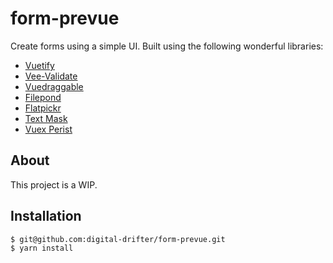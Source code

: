# form-prevue
Create forms using a simple UI.  Built using the following wonderful libraries:

* [Vuetify](https://github.com/vuetifyjs/vuetify)
* [Vee-Validate](https://github.com/baianat/vee-validate)
* [Vuedraggable](https://github.com/SortableJS/Vue.Draggable)
* [Filepond](https://github.com/pqina/filepond)
* [Flatpickr](https://github.com/flatpickr/flatpickr)
* [Text Mask](https://github.com/text-mask/text-mask)
* [Vuex Perist](https://github.com/championswimmer/vuex-persist)

## About

This project is a WIP.

## Installation

```bash
$ git@github.com:digital-drifter/form-prevue.git
$ yarn install
```
